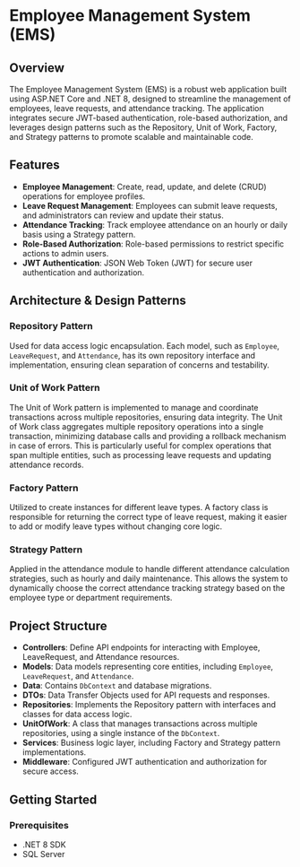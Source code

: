 # Employee Management System (EMS)
 
## Overview
 
The Employee Management System (EMS) is a robust web application built using ASP.NET Core and .NET 8, designed to streamline the management of employees, leave requests, and attendance tracking. The application integrates secure JWT-based authentication, role-based authorization, and leverages design patterns such as the Repository, Unit of Work, Factory, and Strategy patterns to promote scalable and maintainable code.
 
## Features
 
- **Employee Management**: Create, read, update, and delete (CRUD) operations for employee profiles.
- **Leave Request Management**: Employees can submit leave requests, and administrators can review and update their status.
- **Attendance Tracking**: Track employee attendance on an hourly or daily basis using a Strategy pattern.
- **Role-Based Authorization**: Role-based permissions to restrict specific actions to admin users.
- **JWT Authentication**: JSON Web Token (JWT) for secure user authentication and authorization.
 
## Architecture & Design Patterns
 
### Repository Pattern
Used for data access logic encapsulation. Each model, such as `Employee`, `LeaveRequest`, and `Attendance`, has its own repository interface and implementation, ensuring clean separation of concerns and testability.
 
### Unit of Work Pattern
The Unit of Work pattern is implemented to manage and coordinate transactions across multiple repositories, ensuring data integrity. The Unit of Work class aggregates multiple repository operations into a single transaction, minimizing database calls and providing a rollback mechanism in case of errors. This is particularly useful for complex operations that span multiple entities, such as processing leave requests and updating attendance records.
 
### Factory Pattern
Utilized to create instances for different leave types. A factory class is responsible for returning the correct type of leave request, making it easier to add or modify leave types without changing core logic.
 
### Strategy Pattern
Applied in the attendance module to handle different attendance calculation strategies, such as hourly and daily maintenance. This allows the system to dynamically choose the correct attendance tracking strategy based on the employee type or department requirements.
 
## Project Structure
 
- **Controllers**: Define API endpoints for interacting with Employee, LeaveRequest, and Attendance resources.
- **Models**: Data models representing core entities, including `Employee`, `LeaveRequest`, and `Attendance`.
- **Data**: Contains `DbContext` and database migrations.
- **DTOs**: Data Transfer Objects used for API requests and responses.
- **Repositories**: Implements the Repository pattern with interfaces and classes for data access logic.
- **UnitOfWork**: A class that manages transactions across multiple repositories, using a single instance of the `DbContext`.
- **Services**: Business logic layer, including Factory and Strategy pattern implementations.
- **Middleware**: Configured JWT authentication and authorization for secure access.
 
## Getting Started
 
### Prerequisites
 
- .NET 8 SDK
- SQL Server